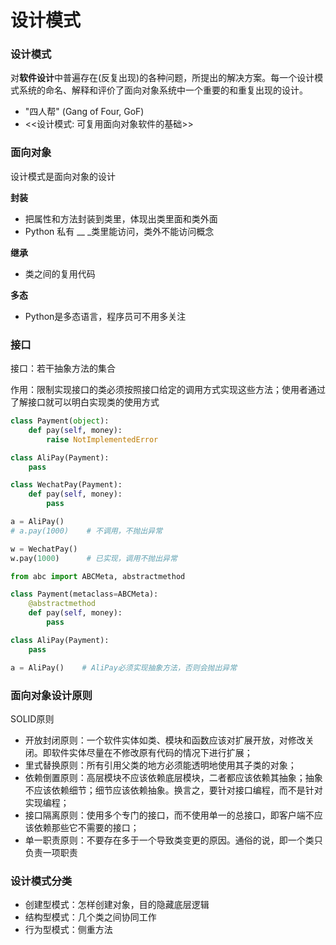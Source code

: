 # 设计模式

### 设计模式

对**软件设计**中普遍存在\(反复出现\)的各种问题，所提出的解决方案。每一个设计模式系统的命名、解释和评价了面向对象系统中一个重要的和重复出现的设计。

* "四人帮" \(Gang of Four, GoF\) 
* &lt;&lt;设计模式: 可复用面向对象软件的基础&gt;&gt;

### 面向对象

设计模式是面向对象的设计

**封装**

* 把属性和方法封装到类里，体现出类里面和类外面
* Python 私有 \_\_  \_类里能访问，类外不能访问概念

**继承**

* 类之间的复用代码

**多态**

* Python是多态语言，程序员可不用多关注

### 接口

接口：若干抽象方法的集合

作用：限制实现接口的类必须按照接口给定的调用方式实现这些方法；使用者通过了解接口就可以明白实现类的使用方式

```python
class Payment(object):
    def pay(self, money):
        raise NotImplementedError

class AliPay(Payment):
    pass

class WechatPay(Payment):
    def pay(self, money):
        pass

a = AliPay()
# a.pay(1000)    # 不调用，不抛出异常

w = WechatPay()
w.pay(1000)      # 已实现，调用不抛出异常
```

```python
from abc import ABCMeta, abstractmethod

class Payment(metaclass=ABCMeta):
    @abstractmethod
    def pay(self, money):
        pass

class AliPay(Payment):
    pass

a = AliPay()    # AliPay必须实现抽象方法，否则会抛出异常
```

### 面向对象设计原则

SOLID原则

* 开放封闭原则：一个软件实体如类、模块和函数应该对扩展开放，对修改关闭。即软件实体尽量在不修改原有代码的情况下进行扩展；
* 里式替换原则：所有引用父类的地方必须能透明地使用其子类的对象；
* 依赖倒置原则：高层模块不应该依赖底层模块，二者都应该依赖其抽象；抽象不应该依赖细节；细节应该依赖抽象。换言之，要针对接口编程，而不是针对实现编程；
* 接口隔离原则：使用多个专门的接口，而不使用单一的总接口，即客户端不应该依赖那些它不需要的接口；
* 单一职责原则：不要存在多于一个导致类变更的原因。通俗的说，即一个类只负责一项职责

### 设计模式分类

* 创建型模式：怎样创建对象，目的隐藏底层逻辑
* 结构型模式：几个类之间协同工作
* 行为型模式：侧重方法

